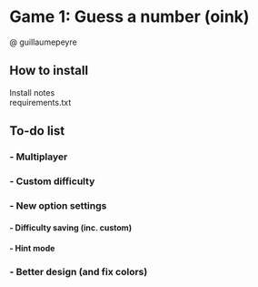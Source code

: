 # Game 1: Guess a number (oink)

@ guillaumepeyre
## How to install
Install notes   <br>
requirements.txt

## To-do list
### - Multiplayer
### - Custom difficulty
### - New option settings
#### - Difficulty saving (inc. custom) 
#### - Hint mode
### - Better design (and fix colors)